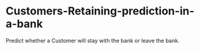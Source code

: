 # Customers-Retaining-prediction-in-a-bank
Predict whether a Customer will stay with the bank or leave the bank.
